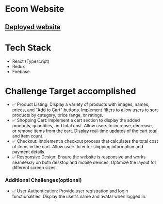 # Ecom Website

## [Deployed website](https://64edc48b3b05b700087c1088--dreamy-daffodil-a61d4e.netlify.app/)

# Tech Stack

- React (Typescript)
- Redux
- Firebase

# Challenge Target accomplished

- ✅ Product Listing: Display a variety of products with images, names, prices, and "Add to Cart" buttons. Implement filters to allow users to sort products by category, price range, or ratings.
- ✅ Shopping Cart: Implement a cart section to display the added products, quantities, and total cost. Allow users to increase, decrease, or remove items from the cart. Display real-time updates of the cart total and item count.
- ✅ Checkout: Implement a checkout process that calculates the total cost of items in the cart. Allow users to enter shipping information and payment details.
- ✅ Responsive Design: Ensure the website is responsive and works seamlessly on both desktop and mobile devices.
  Optimize the layout for different screen sizes.

### Additional Challenges(optional)

- ✅ User Authentication: Provide user registration and login functionalities. Display the user's name and avatar when logged in.
